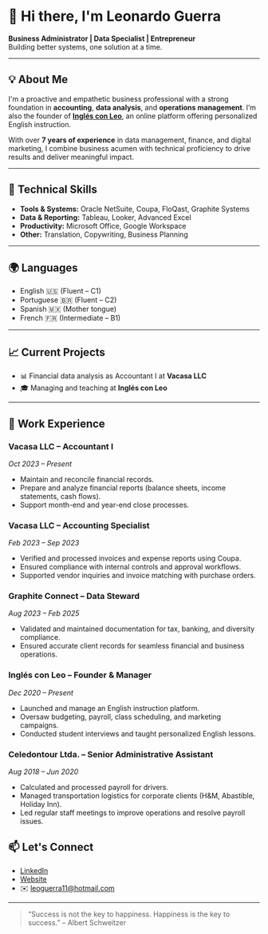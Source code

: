 # 👋 Hi there, I'm Leonardo Guerra

**Business Administrator | Data Specialist | Entrepreneur**  
Building better systems, one solution at a time.

---

## 💡 About Me

I'm a proactive and empathetic business professional with a strong foundation in **accounting**, **data analysis**, and **operations management**. I’m also the founder of [**Inglés con Leo**](https://www.inglesconleo.webnode.cl), an online platform offering personalized English instruction.

With over **7 years of experience** in data management, finance, and digital marketing, I combine business acumen with technical proficiency to drive results and deliver meaningful impact.

---

## 🧰 Technical Skills

- **Tools & Systems:** Oracle NetSuite, Coupa, FloQast, Graphite Systems  
- **Data & Reporting:** Tableau, Looker, Advanced Excel  
- **Productivity:** Microsoft Office, Google Workspace  
- **Other:** Translation, Copywriting, Business Planning  

---

## 🌍 Languages

- English 🇺🇸 (Fluent – C1)  
- Portuguese 🇧🇷 (Fluent – C2)
- Spanish 🇲🇽 (Mother tongue)
- French 🇫🇷 (Intermediate – B1)  

---

## 📈 Current Projects

- 📊 Financial data analysis as Accountant I at **Vacasa LLC** 
- 🎓 Managing and teaching at **Inglés con Leo**  

---

## 💼 Work Experience

### **Vacasa LLC – Accountant I**  
*Oct 2023 – Present*  
- Maintain and reconcile financial records.  
- Prepare and analyze financial reports (balance sheets, income statements, cash flows).  
- Support month-end and year-end close processes.  

### **Vacasa LLC – Accounting Specialist**  
*Feb 2023 – Sep 2023*  
- Verified and processed invoices and expense reports using Coupa.  
- Ensured compliance with internal controls and approval workflows.  
- Supported vendor inquiries and invoice matching with purchase orders.  

### **Graphite Connect – Data Steward**  
*Aug 2023 – Feb 2025*  
- Validated and maintained documentation for tax, banking, and diversity compliance.  
- Ensured accurate client records for seamless financial and business operations.  

### **Inglés con Leo – Founder & Manager**  
*Dec 2020 – Present*  
- Launched and manage an English instruction platform.  
- Oversaw budgeting, payroll, class scheduling, and marketing campaigns.  
- Conducted student interviews and taught personalized English lessons.  

### **Celedontour Ltda. – Senior Administrative Assistant**  
*Aug 2018 – Jun 2020*  
- Calculated and processed payroll for drivers.  
- Managed transportation logistics for corporate clients (H&M, Abastible, Holiday Inn).  
- Led regular staff meetings to improve operations and resolve payroll issues.

## 📫 Let's Connect

- [LinkedIn](https://www.linkedin.com/in/leoguerras)  
- [Website](https://www.inglesconleo.webnode.cl)  
- ✉️ leoguerra11@hotmail.com  

---

> “Success is not the key to happiness. Happiness is the key to success.” – Albert Schweitzer

